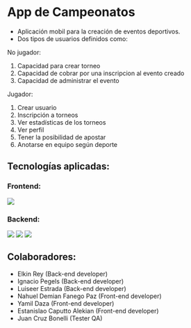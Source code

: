 # App de Campeonatos


- Aplicación mobil para la creación de eventos deportivos.
- Dos tipos de usuarios definidos como:

No jugador:
1. Capacidad para crear torneo
2. Capacidad de cobrar por una inscripcion al evento creado
3. Capacidad de administrar el evento

Jugador: 
1. Crear usuario
2. Inscripción a torneos
3. Ver estadísticas de los torneos 
4. Ver perfil
5. Tener la posibilidad de apostar
6. Anotarse en equipo según deporte


## Tecnologías aplicadas:

### Frontend:
![](https://encrypted-tbn0.gstatic.com/images?q=tbn:ANd9GcTtdTvLrGCErAzwhqYo7sNWS5duYJXQq2vZe75fa2uZg4YaaO1XLffRVm4FY7MmTefENKk&usqp=CAU)

### Backend:
![](https://miro.medium.com/max/365/1*Jr3NFSKTfQWRUyjblBSKeg.png)
![](https://encrypted-tbn0.gstatic.com/images?q=tbn:ANd9GcQeat0hUM9FLToo0Km9n1yzZyrm2Ok8UZgu0MizAq_nx8SE51IeS5dDEAYo2d-xdQ0kBBI&usqp=CAU)
![](https://encrypted-tbn0.gstatic.com/images?q=tbn:ANd9GcTWQrRvY4xveXSvqByCyeYmVeeadGe-N_bBOXzwZd9yBpZ-R4TjrmDbjI94jojIVwDNpDs&usqp=CAU)

## Colaboradores:

- Elkin Rey (Back-end developer)
- Ignacio Pegels (Back-end developer)
- Luiseer Estrada (Back-end developer)
- Nahuel Demian Fanego Paz (Front-end developer)
- Yamil Daza (Front-end developer)
- Estanislao Caputto Alekian (Front-end developer)
- Juan Cruz Bonelli (Tester QA)
